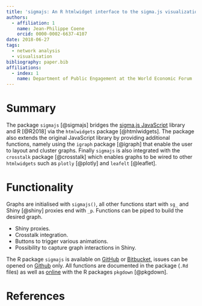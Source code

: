 ```yaml
---
title: 'sigmajs: An R htmlwidget interface to the sigma.js visualization library'
authors:
  - affiliation: 1
    name: Jean-Philippe Coene
    orcid: 0000-0002-6637-4107
date: 2018-06-27
tags:
  - network analysis
  - visualisation
bibliography: paper.bib
affiliations:
  - index: 1
    name: Department of Public Engagement at the World Economic Forum
---
```


# Summary

The package `sigmajs` [@sigmajs] bridges the [sigma.js JavaScript](http://sigmajs.org/) 
library and R [@R2018] via the `htmlwidgets` package [@htmlwidgets]. The package also 
extends the original JavaScript library by providing additional functions, namely using 
the `igraph` package [@igraph] that enable the user to layout and cluster graphs. 
Finally `sigmajs` is also integrated with the `crosstalk` package [@crosstalk] which 
enables graphs to be wired to other `htmlwidgets` such as `plotly` [@plotly] and 
`leafelt` [@leaflet].

# Functionality

Graphs are initialised with `sigmajs()`, all other functions start with `sg_` and Shiny [@shiny] 
proxies end with `_p`. Functions can be piped to build the desired graph.

* Shiny proxies.
* Crosstalk integration.
* Buttons to trigger various animations.
* Possibility to capture graph interactions in Shiny.

The R package `sigmajs` is available on [GitHub](https://github.com/JohnCoene/sigmajs) or 
[Bitbucket](https://bitbucket.org/JohnCoene/sigmajs), issues can be opened on 
[Github](https://github.com/JohnCoene/sigmajs/issues) only. All functions are documented in 
the package (`.Rd` files) as well as [online](http://sigmajs.john-coene.com/) with the R packages
`pkgdown` [@pkgdown].

# References
